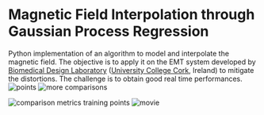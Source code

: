 # Magnetic Field Interpolation through Gaussian Process Regression

Python implementation of an algorithm to model and interpolate the magnetic field. The objective is to apply it on the EMT system developed by [Biomedical Design Laboratory](https://biodesignucc.ie/build/html/index.html) ([University College Cork](https://www.ucc.ie/en/), Ireland) to mitigate the distortions. The challenge is to obtain good real time performances.
![points](https://user-images.githubusercontent.com/62892813/154316415-648a3016-045c-4fa8-8f53-236be1a13eec.png)
![more comparisons](https://user-images.githubusercontent.com/62892813/154316482-c6c6b0d3-8873-4595-ab4d-cf4bd45df692.png)

![comparison metrics training points](https://user-images.githubusercontent.com/62892813/154314397-1cc4b624-e564-4948-8562-c452c58b062f.png)
![movie](https://user-images.githubusercontent.com/62892813/154314386-9d2d61eb-031f-4a78-9292-9b6344e7d532.gif)
